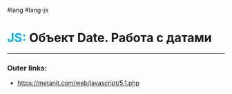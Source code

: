 #lang #lang-js
# <font color="#00b0f0">JS:</font> Объект Date. Работа с датами
---
### Outer links:
- https://metanit.com/web/javascript/5.1.php